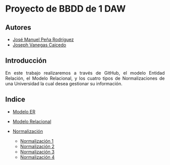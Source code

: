 # Proyecto de BBDD de 1 DAW
<div align="justify">

## Autores
 - [José Manuel Peña Rodríguez](https://github.com/jpprguezz)
 - [Joseph Vanegas Caicedo](https://github.com/JVC0)

## Introducción
En este trabajo realizaremos a través de GitHub, el modelo Entidad Relación, el Modelo Relacional, y los cuatro tipos de Normalizaciones de una Universidad la cual desea gestionar su información.

## Indice
- [Modelo ER](https://github.com/JVC0/ProyectoBBDD/tree/main/modelo-er)

- [Modelo Relacional](https://github.com/JVC0/ProyectoBBDD/tree/main/modelo-mr)

- [Normalización](https://github.com/JVC0/ProyectoBBDD/tree/main/normalización)
    - [Normalización 1](https://github.com/JVC0/ProyectoBBDD/tree/main/normalizaci%C3%B3n/1%C2%BAFormaNormal)
    - [Normalización 2]([https://github.com/JVC0/ProyectoBBDD/tree/main/normalizaci%C3%B3n/2%C2%BAFormaNormal](https://github.com/JVC0/ProyectoBBDD/blob/main/normalizaci%C3%B3n/2%C2%BAFormaNormal/2%C2%BA%20Forma%20Normal.png))
    - [Normalización 3](https://github.com/JVC0/ProyectoBBDD/tree/main/normalizaci%C3%B3n/3%C2%BAFormaNormal) 
    - [Normalización 4](https://github.com/JVC0/ProyectoBBDD/tree/main/normalizaci%C3%B3n/4%C2%BAFormaNormal)
